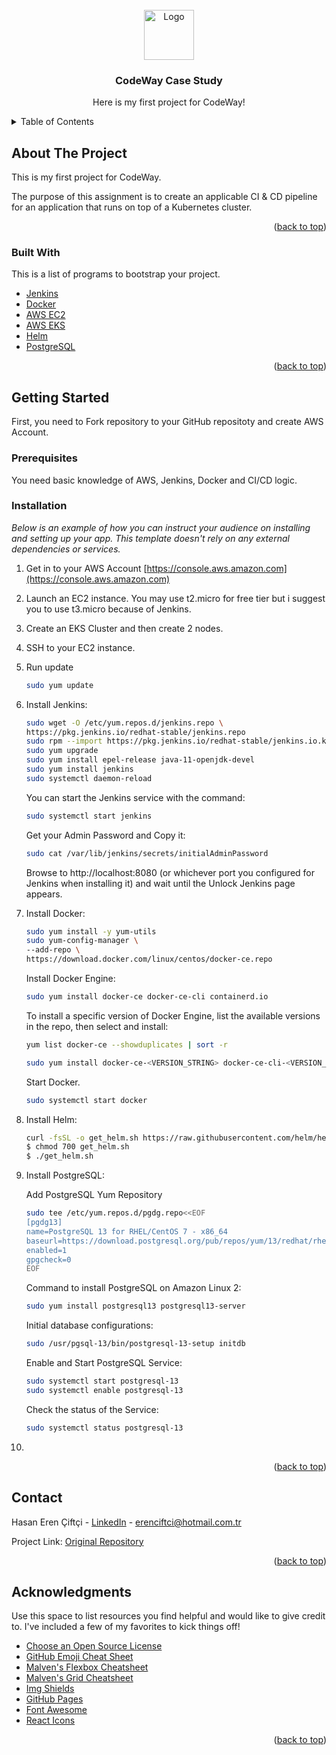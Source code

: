 <div id="top"></div>
<!-- PROJECT LOGO -->
<br />
<div align="center">
  <a href="https://github.com/Herenn/Node_API">
    <img src="https://raw.githubusercontent.com/othneildrew/Best-README-Template/master/images/logo.png" alt="Logo" width="80" height="80">
  </a>

  <h3 align="center">CodeWay Case Study</h3>

  <p align="center">
    Here is my first project for CodeWay!
    <br />
  </p>
</div>



<!-- TABLE OF CONTENTS -->
<details>
  <summary>Table of Contents</summary>
  <ol>
    <li>
      <a href="#about-the-project">About The Project</a>
      <ul>
        <li><a href="#built-with">Built With</a></li>
      </ul>
    </li>
    <li>
      <a href="#getting-started">Getting Started</a>
      <ul>
        <li><a href="#prerequisites">Prerequisites</a></li>
        <li><a href="#installation">Installation</a></li>
      </ul>
    </li>
    <li><a href="#contact">Contact</a></li>
    <li><a href="#acknowledgments">Acknowledgments</a></li>
  </ol>
</details>



<!-- ABOUT THE PROJECT -->
## About The Project

This is my first project for CodeWay. 

The purpose of this assignment is to create an applicable CI & CD pipeline
for an application that runs on top of a Kubernetes cluster.


<p align="right">(<a href="#top">back to top</a>)</p>



### Built With

This is a list of programs to bootstrap your project.

* [Jenkins](https://www.jenkins.io/)
* [Docker](https://www.docker.com/)
* [AWS EC2](https://aws.amazon.com/ec2/)
* [AWS EKS](https://aws.amazon.com/eks/)
* [Helm](https://helm.sh/)
* [PostgreSQL](https://www.postgresql.org/)

<p align="right">(<a href="#top">back to top</a>)</p>



<!-- GETTING STARTED -->
## Getting Started

First, you need to Fork repository to your GitHub repositoty and create AWS Account.

### Prerequisites

You need basic knowledge of AWS, Jenkins, Docker and CI/CD logic.

### Installation

_Below is an example of how you can instruct your audience on installing and setting up your app. This template doesn't rely on any external dependencies or services._

1. Get in to your AWS Account [https://console.aws.amazon.com](https://console.aws.amazon.com)
2. Launch an EC2 instance. You may use t2.micro for free tier but i suggest you to use t3.micro because of Jenkins.
3. Create an EKS Cluster and then create 2 nodes.
4. SSH to your EC2 instance.
5. Run update
   ```sh
   sudo yum update
   ```
5. Install Jenkins:
    ```sh
    sudo wget -O /etc/yum.repos.d/jenkins.repo \
    https://pkg.jenkins.io/redhat-stable/jenkins.repo
    sudo rpm --import https://pkg.jenkins.io/redhat-stable/jenkins.io.key
    sudo yum upgrade
    sudo yum install epel-release java-11-openjdk-devel
    sudo yum install jenkins
    sudo systemctl daemon-reload
    ```
    You can start the Jenkins service with the command:
    ```sh
    sudo systemctl start jenkins
    ```
    Get your Admin Password and Copy it:
    ```sh
    sudo cat /var/lib/jenkins/secrets/initialAdminPassword
    ```
    Browse to http://localhost:8080 (or whichever port you configured for Jenkins when installing it) and wait until the Unlock Jenkins page appears.

6. Install Docker:

    ```sh
    sudo yum install -y yum-utils
    sudo yum-config-manager \
    --add-repo \
    https://download.docker.com/linux/centos/docker-ce.repo
    ```

    Install Docker Engine:
    ```sh
    sudo yum install docker-ce docker-ce-cli containerd.io 
    ```

    To install a specific version of Docker Engine, list the available versions in the repo, then select and install:
    ```sh
    yum list docker-ce --showduplicates | sort -r
    ```
    ```sh
    sudo yum install docker-ce-<VERSION_STRING> docker-ce-cli-<VERSION_STRING> containerd.io
    ```

    Start Docker.
    ```sh
    sudo systemctl start docker
    ```

7. Install Helm:

    ```sh
    curl -fsSL -o get_helm.sh https://raw.githubusercontent.com/helm/helm/main/scripts/get-helm-3
    $ chmod 700 get_helm.sh
    $ ./get_helm.sh
    ```

8. Install PostgreSQL:

    Add PostgreSQL Yum Repository
    ```sh
    sudo tee /etc/yum.repos.d/pgdg.repo<<EOF
    [pgdg13]
    name=PostgreSQL 13 for RHEL/CentOS 7 - x86_64
    baseurl=https://download.postgresql.org/pub/repos/yum/13/redhat/rhel-7-x86_64
    enabled=1
    gpgcheck=0
    EOF
    ```

    Command to install PostgreSQL on Amazon Linux 2:
    ```sh
    sudo yum install postgresql13 postgresql13-server
    ```

    Initial database configurations:

    ```sh
    sudo /usr/pgsql-13/bin/postgresql-13-setup initdb
    ```

    Enable and Start PostgreSQL Service:
    ```sh
    sudo systemctl start postgresql-13
    sudo systemctl enable postgresql-13
    ```

    Check the status of the Service:
    ```sh
    sudo systemctl status postgresql-13
    ```

4. 

<p align="right">(<a href="#top">back to top</a>)</p>


<!-- CONTACT -->
## Contact

Hasan Eren Çiftçi - [LinkedIn](https://www.linkedin.com/in/hasanerenciftci/) - erenciftci@hotmail.com.tr

Project Link: [Original Repository](https://github.com/Herenn/Node_API)

<p align="right">(<a href="#top">back to top</a>)</p>



<!-- ACKNOWLEDGMENTS -->
## Acknowledgments

Use this space to list resources you find helpful and would like to give credit to. I've included a few of my favorites to kick things off!

* [Choose an Open Source License](https://choosealicense.com)
* [GitHub Emoji Cheat Sheet](https://www.webpagefx.com/tools/emoji-cheat-sheet)
* [Malven's Flexbox Cheatsheet](https://flexbox.malven.co/)
* [Malven's Grid Cheatsheet](https://grid.malven.co/)
* [Img Shields](https://shields.io)
* [GitHub Pages](https://pages.github.com)
* [Font Awesome](https://fontawesome.com)
* [React Icons](https://react-icons.github.io/react-icons/search)

<p align="right">(<a href="#top">back to top</a>)</p>



<!-- MARKDOWN LINKS & IMAGES -->
<!-- https://www.markdownguide.org/basic-syntax/#reference-style-links -->
[contributors-shield]: https://img.shields.io/github/contributors/othneildrew/Best-README-Template.svg?style=for-the-badge
[contributors-url]: https://github.com/othneildrew/Best-README-Template/graphs/contributors
[forks-shield]: https://img.shields.io/github/forks/othneildrew/Best-README-Template.svg?style=for-the-badge
[forks-url]: https://github.com/othneildrew/Best-README-Template/network/members
[stars-shield]: https://img.shields.io/github/stars/othneildrew/Best-README-Template.svg?style=for-the-badge
[stars-url]: https://github.com/othneildrew/Best-README-Template/stargazers
[issues-shield]: https://img.shields.io/github/issues/othneildrew/Best-README-Template.svg?style=for-the-badge
[issues-url]: https://github.com/othneildrew/Best-README-Template/issues
[license-shield]: https://img.shields.io/github/license/othneildrew/Best-README-Template.svg?style=for-the-badge
[license-url]: https://github.com/othneildrew/Best-README-Template/blob/master/LICENSE.txt
[linkedin-shield]: https://img.shields.io/badge/-LinkedIn-black.svg?style=for-the-badge&logo=linkedin&colorB=555
[linkedin-url]: https://linkedin.com/in/othneildrew
[product-screenshot]: images/screenshot.png


